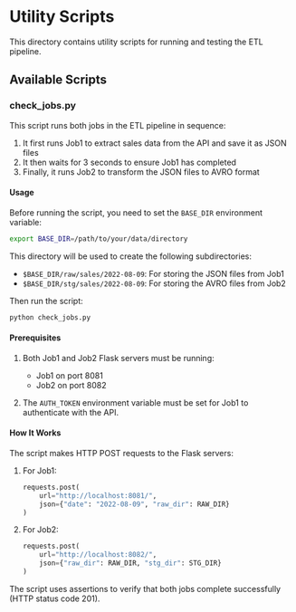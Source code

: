 # Utility Scripts

This directory contains utility scripts for running and testing the ETL pipeline.

## Available Scripts

### check_jobs.py

This script runs both jobs in the ETL pipeline in sequence:

1. It first runs Job1 to extract sales data from the API and save it as JSON files
2. It then waits for 3 seconds to ensure Job1 has completed
3. Finally, it runs Job2 to transform the JSON files to AVRO format

#### Usage

Before running the script, you need to set the `BASE_DIR` environment variable:

```bash
export BASE_DIR=/path/to/your/data/directory
```

This directory will be used to create the following subdirectories:
- `$BASE_DIR/raw/sales/2022-08-09`: For storing the JSON files from Job1
- `$BASE_DIR/stg/sales/2022-08-09`: For storing the AVRO files from Job2

Then run the script:

```bash
python check_jobs.py
```

#### Prerequisites

1. Both Job1 and Job2 Flask servers must be running:
   - Job1 on port 8081
   - Job2 on port 8082

2. The `AUTH_TOKEN` environment variable must be set for Job1 to authenticate with the API.

#### How It Works

The script makes HTTP POST requests to the Flask servers:

1. For Job1:
   ```python
   requests.post(
       url="http://localhost:8081/",
       json={"date": "2022-08-09", "raw_dir": RAW_DIR}
   )
   ```

2. For Job2:
   ```python
   requests.post(
       url="http://localhost:8082/",
       json={"raw_dir": RAW_DIR, "stg_dir": STG_DIR}
   )
   ```

The script uses assertions to verify that both jobs complete successfully (HTTP status code 201).